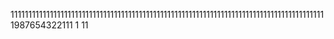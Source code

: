 11111111111111111111111111111111111111111111111111111111111111111111111111111111111111111987654322111
1
11
